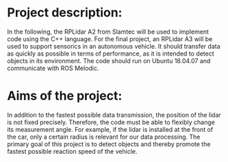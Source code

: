 # Project description:  
In the following, the RPLidar A2 from Slamtec will be used to implement code using the C++ language.
For the final project, an RPLidar A3 will be used to support sensorics in an autonomous vehicle.
It should transfer data as quickly as possible in terms of performance, as it is intended to detect objects in its environment.
The code should run on Ubuntu 18.04.07 and communicate with ROS Melodic.


# Aims of the project: 
In addition to the fastest possible data transmission, the position of the lidar is not fixed precisely. Therefore, the code must be able to flexibly change its measurement angle.
For example, if the lidar is installed at the front of the car, only a certain radius is relevant for our data processing.
The primary goal of this project is to detect objects and thereby promote the fastest possible reaction speed of the vehicle.





